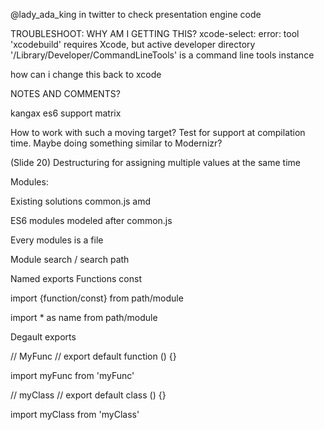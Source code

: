 @lady_ada_king in twitter to check presentation engine code

TROUBLESHOOT: WHY AM I GETTING THIS?
xcode-select: error: tool 'xcodebuild' requires Xcode, but active developer directory '/Library/Developer/CommandLineTools' is a command line tools instance

how can i change this back to xcode


NOTES AND COMMENTS?

kangax es6 support matrix

How to work with such a moving target?
Test for support at compilation time. Maybe doing something similar to Modernizr?

(Slide 20) Destructuring for assigning multiple values at the same time

Modules:

Existing solutions
  common.js
  amd

ES6 modules modeled after common.js

Every modules is a file

Module search / search path

Named exports
  Functions
  const

import {function/const} from path/module

import * as name from path/module


Degault exports

// MyFunc //
export default function () {}

import myFunc from 'myFunc'

// myClass //
export default class () {}

import myClass  from 'myClass'